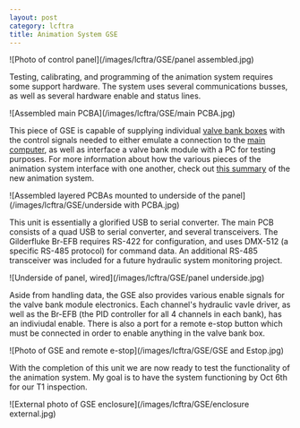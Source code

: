 ```yaml
---
layout: post
category: lcftra
title: Animation System GSE
---
```

![Photo of control panel](/images/lcftra/GSE/panel assembled.jpg)

Testing, calibrating, and programming of the animation system requires some support hardware. The system uses several communications busses, as well as several hardware enable and status lines.<!--more-->

![Assembled main PCBA](/images/lcftra/GSE/main PCBA.jpg)

This piece of GSE is capable of supplying individual <a href="https://aramder.github.io/animation-bank-module/" target="_blank">valve bank boxes</a> with the control signals needed to either emulate a connection to the <a href="https://aramder.github.io/animation-computer/" target="_blank">main computer</a>, as well as interface a valve bank module with a PC for testing purposes. For more information about how the various pieces of the animation system interface with one another, check out <a href="https://aramder.github.io/animation-summary/" target="_blank">this summary</a> of the new animation system.

![Assembled layered PCBAs mounted to underside of the panel](/images/lcftra/GSE/underside with PCBA.jpg)

This unit is essentially a glorified USB to serial converter. The main PCB consists of a quad USB to serial converter, and several transceivers. The Gilderfluke Br-EFB requires RS-422 for configuration, and uses DMX-512 (a specific RS-485 protocol) for command data. An additional RS-485 transceiver was included for a future hydraulic system monitoring project.

![Underside of panel, wired](/images/lcftra/GSE/panel underside.jpg)

Aside from handling data, the GSE also provides various enable signals for the valve bank module electronics. Each channel's hydraulic vavle driver, as well as the Br-EFB (the PID controller for all 4 channels in each bank), has an indiviudal enable. There is also a port for a remote e-stop button which must be connected in order to enable anything in the valve bank box.

![Photo of GSE and remote e-stop](/images/lcftra/GSE/GSE and Estop.jpg)

With the completion of this unit we are now ready to test the functionality of the animation system. My goal is to have the system functioning by Oct 6th for our T1 inspection.

![External photo of GSE enclosure](/images/lcftra/GSE/enclosure external.jpg)

